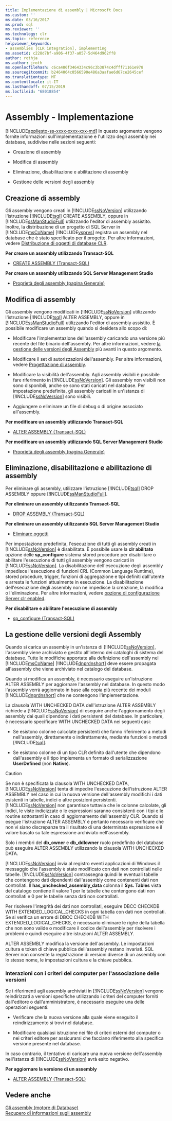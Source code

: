 ```yaml
---
title: Implementazione di assembly | Microsoft Docs
ms.custom: ''
ms.date: 03/16/2017
ms.prod: sql
ms.reviewer: ''
ms.technology: clr
ms.topic: reference
helpviewer_keywords:
- assemblies [CLR integration], implementing
ms.assetid: c228d7bf-a906-4f37-a057-5d464d962ff8
author: rothja
ms.author: jroth
ms.openlocfilehash: c6ca486f3464334c96c3b3874c4dfff71161e978
ms.sourcegitcommit: b2464064c0566590e486a3aafae6d67ce2645cef
ms.translationtype: MT
ms.contentlocale: it-IT
ms.lasthandoff: 07/15/2019
ms.locfileid: "68018854"
---
```

# <a name="assemblies---implementing"></a>Assembly - Implementazione
[!INCLUDE[appliesto-ss-xxxx-xxxx-xxx-md](../../includes/appliesto-ss-xxxx-xxxx-xxx-md.md)]
  In questo argomento vengono fornite informazioni sull'implementazione e l'utilizzo degli assembly nei database, suddivise nelle sezioni seguenti:  
  
-   Creazione di assembly  
  
-   Modifica di assembly  
  
-   Eliminazione, disabilitazione e abilitazione di assembly  
  
-   Gestione delle versioni degli assembly  
  
## <a name="creating-assemblies"></a>Creazione di assembly  
 Gli assembly vengono creati in [!INCLUDE[ssNoVersion](../../includes/ssnoversion-md.md)] utilizzando l'istruzione [!INCLUDE[tsql](../../includes/tsql-md.md)] CREATE ASSEMBLY, oppure in [!INCLUDE[ssManStudioFull](../../includes/ssmanstudiofull-md.md)] utilizzando l'editor di assembly assistito. Inoltre, la distribuzione di un progetto di SQL Server in [!INCLUDE[msCoName](../../includes/msconame-md.md)] [!INCLUDE[vsprvs](../../includes/vsprvs-md.md)] registra un assembly nel database che è stato specificato per il progetto. Per altre informazioni, vedere [Distribuzione di oggetti di database CLR](../../relational-databases/clr-integration/deploying-clr-database-objects.md).  
  
 **Per creare un assembly utilizzando Transact-SQL**  
  
-   [CREATE ASSEMBLY &#40;Transact-SQL&#41;](../../t-sql/statements/create-assembly-transact-sql.md)  
  
 **Per creare un assembly utilizzando SQL Server Management Studio**  
  
-   [Proprietà degli assembly &#40;pagina Generale&#41;](../../relational-databases/clr-integration/assemblies-properties.md)  
  
## <a name="modifying-assemblies"></a>Modifica di assembly  
 Gli assembly vengono modificati in [!INCLUDE[ssNoVersion](../../includes/ssnoversion-md.md)] utilizzando l'istruzione [!INCLUDE[tsql](../../includes/tsql-md.md)] ALTER ASSEMBLY, oppure in [!INCLUDE[ssManStudioFull](../../includes/ssmanstudiofull-md.md)] utilizzando l'editor di assembly assistito. È possibile modificare un assembly quando si desidera allo scopo di:  
  
-   Modificare l'implementazione dell'assembly caricando una versione più recente del file binario dell'assembly. Per altre informazioni, vedere [la gestione delle versioni degli Assembly](#_managing) più avanti in questo argomento.  
  
-   Modificare il set di autorizzazioni dell'assembly. Per altre informazioni, vedere [Progettazione di assembly](../../relational-databases/clr-integration/assemblies-designing.md).  
  
-   Modificare la visibilità dell'assembly. Agli assembly visibili è possibile fare riferimento in [!INCLUDE[ssNoVersion](../../includes/ssnoversion-md.md)]. Gli assembly non visibili non sono disponibili, anche se sono stati caricati nel database. Per impostazione predefinita, gli assembly caricati in un'istanza di [!INCLUDE[ssNoVersion](../../includes/ssnoversion-md.md)] sono visibili.  
  
-   Aggiungere o eliminare un file di debug o di origine associato all'assembly.  
  
 **Per modificare un assembly utilizzando Transact-SQL**  
  
-   [ALTER ASSEMBLY &#40;Transact-SQL&#41;](../../t-sql/statements/alter-assembly-transact-sql.md)  
  
 **Per modificare un assembly utilizzando SQL Server Management Studio**  
  
-   [Proprietà degli assembly &#40;pagina Generale&#41;](../../relational-databases/clr-integration/assemblies-properties.md)  
  
## <a name="dropping-disabling-and-enabling-assemblies"></a>Eliminazione, disabilitazione e abilitazione di assembly  
 Per eliminare gli assembly, utilizzare l'istruzione [!INCLUDE[tsql](../../includes/tsql-md.md)] DROP ASSEMBLY oppure [!INCLUDE[ssManStudioFull](../../includes/ssmanstudiofull-md.md)].  
  
 **Per eliminare un assembly utilizzando Transact-SQL**  
  
-   [DROP ASSEMBLY &#40;Transact-SQL&#41;](../../t-sql/statements/drop-assembly-transact-sql.md)  
  
 **Per eliminare un assembly utilizzando SQL Server Management Studio**  
  
-   [Eliminare oggetti](../../ssms/object/delete-objects.md)  
  
 Per impostazione predefinita, l'esecuzione di tutti gli assembly creati in [!INCLUDE[ssNoVersion](../../includes/ssnoversion-md.md)] è disabilitata. È possibile usare la **clr abilitato** opzione delle **sp_configure** sistema stored procedure per disabilitare o abilitare l'esecuzione di tutti gli assembly vengono caricati in [!INCLUDE[ssNoVersion](../../includes/ssnoversion-md.md)]. La disabilitazione dell'esecuzione degli assembly impedisce l'esecuzione di funzioni CRL (Common Language Runtime), stored procedure, trigger, funzioni di aggregazione e tipi definiti dall'utente e arresta le funzioni attualmente in esecuzione. La disabilitazione dell'esecuzione degli assembly non ne impedisce la creazione, la modifica o l'eliminazione. Per altre informazioni, vedere [opzione di configurazione Server clr enabled](../../database-engine/configure-windows/clr-enabled-server-configuration-option.md).  
  
 **Per disabilitare e abilitare l'esecuzione di assembly**  
  
-   [sp_configure &#40;Transact-SQL&#41;](../../relational-databases/system-stored-procedures/sp-configure-transact-sql.md)  
  
##  <a name="_managing"></a> La gestione delle versioni degli Assembly  
 Quando si carica un assembly in un'istanza di [!INCLUDE[ssNoVersion](../../includes/ssnoversion-md.md)], l'assembly viene archiviato e gestito all'interno dei cataloghi di sistema del database. Tutte le modifiche apportate alla definizione dell'assembly nel [!INCLUDE[msCoName](../../includes/msconame-md.md)] [!INCLUDE[dnprdnshort](../../includes/dnprdnshort-md.md)] deve essere propagata all'assembly che viene archiviato nel catalogo del database.  
  
 Quando si modifica un assembly, è necessario eseguire un'istruzione ALTER ASSEMBLY per aggiornare l'assembly nel database. In questo modo l'assembly verrà aggiornato in base alla copia più recente dei moduli [!INCLUDE[dnprdnshort](../../includes/dnprdnshort-md.md)] che ne contengono l'implementazione.  
  
 La clausola WITH UNCHECKED DATA dell'istruzione ALTER ASSEMBLY richiede a [!INCLUDE[ssNoVersion](../../includes/ssnoversion-md.md)] di eseguire anche l'aggiornamento degli assembly dai quali dipendono i dati persistenti del database. In particolare, è necessario specificare WITH UNCHECKED DATA nei seguenti casi:  
  
-   Se esistono colonne calcolate persistenti che fanno riferimento a metodi nell'assembly, direttamente o indirettamente, mediante funzioni o metodi [!INCLUDE[tsql](../../includes/tsql-md.md)].  
  
-   Se esistono colonne di un tipo CLR definito dall'utente che dipendono dall'assembly e il tipo implementa un formato di serializzazione **UserDefined** (non **Native**).  
  
> [!CAUTION]  
>  Se non è specificata la clausola WITH UNCHECKED DATA, [!INCLUDE[ssNoVersion](../../includes/ssnoversion-md.md)] tenta di impedire l'esecuzione dell'istruzione ALTER ASSEMBLY nel caso in cui la nuova versione dell'assembly modifichi i dati esistenti in tabelle, indici o altre posizioni persistenti. [!INCLUDE[ssNoVersion](../../includes/ssnoversion-md.md)] non garantisce tuttavia che le colonne calcolate, gli indici, le viste indicizzate o le espressioni saranno consistenti con i tipi e le routine sottostanti in caso di aggiornamento dell'assembly CLR. Quando si esegue l'istruzione ALTER ASSEMBLY è pertanto necessario verificare che non vi siano discrepanze tra il risultato di una determinata espressione e il valore basato su tale espressione archiviato nell'assembly.  
  
 Solo i membri del **db_owner** e **db_ddlowner** ruolo predefinito del database può eseguire ALTER ASSEMBLY utilizzando la clausola WITH UNCHECKED DATA.  
  
 [!INCLUDE[ssNoVersion](../../includes/ssnoversion-md.md)] invia al registro eventi applicazioni di Windows il messaggio che l'assembly è stato modificato con dati non controllati nelle tabelle. [!INCLUDE[ssNoVersion](../../includes/ssnoversion-md.md)] contrassegna quindi le eventuali tabelle che contengono dati dipendenti dall'assembly come contenenti dati non controllati. Il **has_unchecked_assembly_data** colonna il **Sys. Tables** vista del catalogo contiene il valore 1 per le tabelle che contengono dati non controllati e 0 per le tabelle senza dati non controllati.  
  
 Per risolvere l'integrità dei dati non controllati, eseguire DBCC CHECKDB WITH EXTENDED_LOGICAL_CHECKS in ogni tabella con dati non controllati. Se si verifica un errore di DBCC CHECKDB WITH EXTENDED_LOGICAL_CHECKS, è necessario eliminare le righe della tabella che non sono valide o modificare il codice dell'assembly per risolvere i problemi e quindi eseguire altre istruzioni ALTER ASSEMBLY.  
  
 ALTER ASSEMBLY modifica la versione dell'assembly. Le impostazioni cultura e token di chiave pubblica dell'assembly restano invariati. SQL Server non consente la registrazione di versioni diverse di un assembly con lo stesso nome, le impostazioni cultura e la chiave pubblica.  
  
### <a name="interactions-with-computer-wide-policy-for-version-binding"></a>Interazioni con i criteri del computer per l'associazione delle versioni  
 Se i riferimenti agli assembly archiviati in [!INCLUDE[ssNoVersion](../../includes/ssnoversion-md.md)] vengono reindirizzati a versioni specifiche utilizzando i criteri del computer forniti dall'editore o dall'amministratore, è necessario eseguire una delle operazioni seguenti:  
  
-   Verificare che la nuova versione alla quale viene eseguito il reindirizzamento si trovi nel database.  
  
-   Modificare qualsiasi istruzione nei file di criteri esterni del computer o nei criteri editore per assicurarsi che facciano riferimento alla specifica versione presente nel database.  
  
 In caso contrario, il tentativo di caricare una nuova versione dell'assembly nell'istanza di [!INCLUDE[ssNoVersion](../../includes/ssnoversion-md.md)] avrà esito negativo.  
  
 **Per aggiornare la versione di un assembly**  
  
-   [ALTER ASSEMBLY &#40;Transact-SQL&#41;](../../t-sql/statements/alter-assembly-transact-sql.md)  
  
## <a name="see-also"></a>Vedere anche  
 [Gli assembly &#40;motore di Database&#41;](../../relational-databases/clr-integration/assemblies-database-engine.md)   
 [Recupero di informazioni sugli assembly](../../relational-databases/clr-integration/assemblies-getting-information.md)  
  
  
